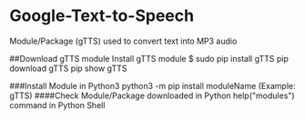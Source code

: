 # Google-Text-to-Speech
Module/Package (gTTS) used to convert text into MP3 audio 

##Download gTTS module 
Install gTTS module $ sudo pip install gTTS
pip download gTTS 
pip show gTTS 

###Install Module in Python3 
python3 -m pip install moduleName (Example: gTTS)
####Check Module/Package downloaded in Python
help("modules") command in Python Shell 
